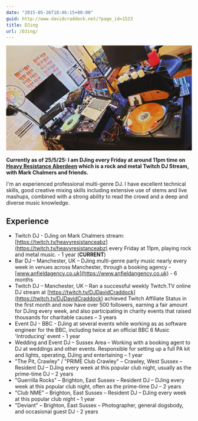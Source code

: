 ```yaml
---
date: "2015-05-26T18:46:15+00:00"
guid: http://www.davidcraddock.net/?page_id=1523
title: DJing
url: /DJing/
---
```


![image](musicsetup.jpg)

**Currently as of 25/5/25: I am DJing every Friday at around 11pm time on [Heavy Resistance Aberdeen](https://www.twitch.tv/heavyresistanceabz) which is a rock and metal Twitch DJ Stream, with Mark Chalmers and friends.**

I'm an experienced professional multi-genre DJ. I have excellent technical skills, good creative mixing skills including extensive use of stems and live mashups, combined with a strong ability to read the crowd and a deep and diverse music knowledge.

## Experience

* Twitch DJ - DJing on Mark Chalmers stream: [https://twitch.tv/heavyresistanceabz](https://twitch.tv/heavyresistanceabz) every Friday at 11pm, playing rock and metal music. - 1 year (**CURRENT**)
* Bar DJ – Manchester, UK – DJing multi-genre party music nearly every week in venues across Manchester, through a booking agency - [www.anfieldagency.co.uk](https://www.anfieldangency.co.uk) - 6 months
* Twitch DJ – Manchester, UK – Ran a successful weekly Twitch.TV online DJ stream at [https://twitch.tv/DJDavidCraddock](https://twitch.tv/DJDavidCraddock) achieved Twitch Affiliate Status in the first month and now have over 500 followers, earning a fair amount for DJing every week, and also participating in charity events that raised thousands for charitable causes – 3 years
* Event DJ - BBC - DJing at several events while working as as software engineer for the BBC, including twice at an official BBC 6 Music 'Introducing' event - 1 year
* Wedding and Event DJ – Sussex Area – Working with a booking agent to DJ at weddings and other events. Responsible for setting up a full PA kit and lights, operating, DJing and entertaining – 1 year
* "The Pit, Crawley" / "PRIME Club Crawley" – Crawley, West Sussex – Resident DJ – DJing every week at this popular club night, usually as the prime-time DJ – 2 years
* "Guerrilla Rocks" – Brighton, East Sussex – Resident DJ – DJing every week at this popular club night, often as the prime-time DJ – 2 years
* "Club NME" – Brighton, East Sussex – Resident DJ – DJing every week at this popular club night – 1 year
* "Deviant" – Brighton, East Sussex – Photographer, general dogsbody, and occasional guest DJ - 2 years

